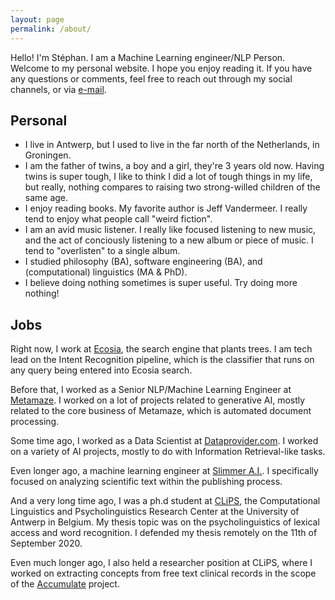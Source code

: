 ```yaml
---
layout: page
permalink: /about/
---
```


Hello! I'm Stéphan. I am a Machine Learning engineer/NLP Person. Welcome to my personal website. I hope you enjoy reading it. If you have any questions or comments, feel free to reach out through my social channels, or via [e-mail](mailto:stephan.tul+github@gmail.com).

## Personal

* I live in Antwerp, but I used to live in the far north of the Netherlands, in Groningen.
* I am the father of twins, a boy and a girl, they're 3 years old now. Having twins is super tough, I like to think I did a lot of tough things in my life, but really, nothing compares to raising two strong-willed children of the same age.
* I enjoy reading books. My favorite author is Jeff Vandermeer. I really tend to enjoy what people call "weird fiction".
* I am an avid music listener. I really like focused listening to new music, and the act of conciously listening to a new album or piece of music. I tend to "overlisten" to a single album.
* I studied philosophy (BA), software engineering (BA), and (computational) linguistics (MA & PhD).
* I believe doing nothing sometimes is super useful. Try doing more nothing!

## Jobs

Right now, I work at [Ecosia](https://www.ecosia.org/), the search engine that plants trees. I am tech lead on the Intent Recognition pipeline, which is the classifier that runs on any query being entered into Ecosia search.

Before that, I worked as a Senior NLP/Machine Learning Engineer at [Metamaze](https://www.metamaze.eu). I worked on a lot of projects related to generative AI, mostly related to the core business of Metamaze, which is automated document processing.

Some time ago, I worked as a Data Scientist at [Dataprovider.com](https://www.dataprovider.com). I worked on a variety of AI projects, mostly to do with Information Retrieval-like tasks.

Even longer ago, a machine learning engineer at [Slimmer A.I.](https://www.slimmer.ai). I specifically focused on  analyzing scientific text within the publishing process.

And a very long time ago, I was a ph.d student at [CLiPS](http://www.clips.ua.ac.be), the Computational Linguistics and Psycholinguistics Research Center at the University of Antwerp in Belgium. My thesis topic was on the psycholinguistics of lexical access and word recognition. I defended my thesis remotely on the 11th of September 2020.

Even much longer ago, I also held a researcher position at CLiPS, where I worked on extracting concepts from free text clinical records in the scope of the [Accumulate](http://www.accumulate.be) project.

